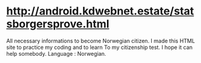 # http://android.kdwebnet.estate/statsborgersprove.html

All necessary informations to become Norwegian citizen.
I made this HTML site to practice my coding and to learn 
To my citizenship test. I hope it can help somebody. 
Language : Norwegian.
